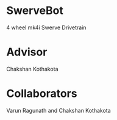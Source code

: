 # SwerveBot

4 wheel mk4i Swerve Drivetrain

# Advisor

Chakshan Kothakota

# Collaborators

Varun Ragunath and Chakshan Kothakota
